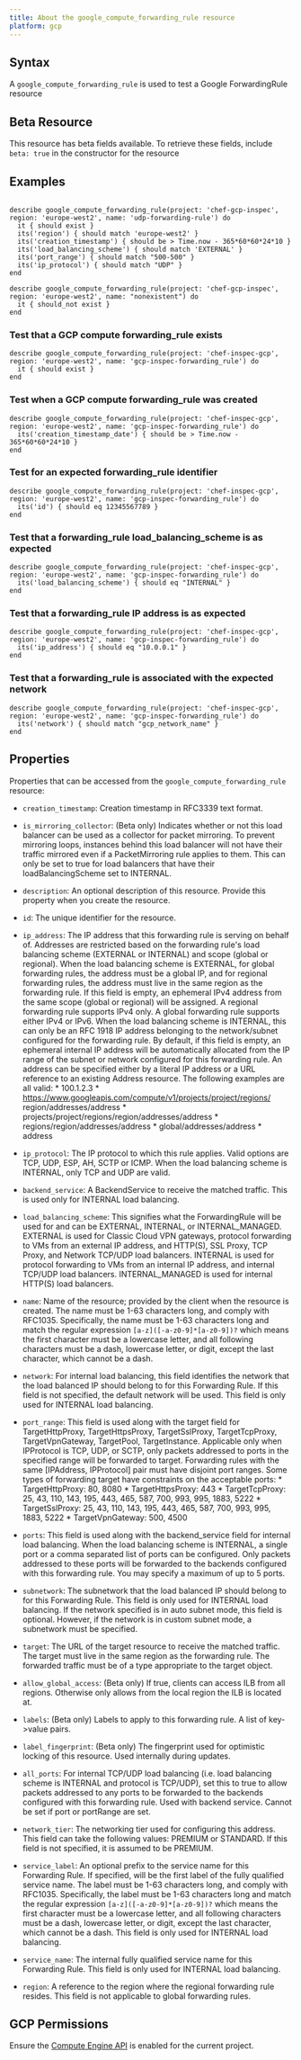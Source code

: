 ```yaml
---
title: About the google_compute_forwarding_rule resource
platform: gcp
---
```


## Syntax
A `google_compute_forwarding_rule` is used to test a Google ForwardingRule resource


## Beta Resource
This resource has beta fields available. To retrieve these fields, include `beta: true` in the constructor for the resource

## Examples
```

describe google_compute_forwarding_rule(project: 'chef-gcp-inspec', region: 'europe-west2', name: 'udp-forwarding-rule') do
  it { should exist }
  its('region') { should match 'europe-west2' }
  its('creation_timestamp') { should be > Time.now - 365*60*60*24*10 }
  its('load_balancing_scheme') { should match 'EXTERNAL' }
  its('port_range') { should match "500-500" }
  its('ip_protocol') { should match "UDP" }
end

describe google_compute_forwarding_rule(project: 'chef-gcp-inspec', region: 'europe-west2', name: "nonexistent") do
  it { should_not exist }
end
```

### Test that a GCP compute forwarding_rule exists

    describe google_compute_forwarding_rule(project: 'chef-inspec-gcp', region: 'europe-west2', name: 'gcp-inspec-forwarding_rule') do
      it { should exist }
    end

### Test when a GCP compute forwarding_rule was created

    describe google_compute_forwarding_rule(project: 'chef-inspec-gcp', region: 'europe-west2', name: 'gcp-inspec-forwarding_rule') do
      its('creation_timestamp_date') { should be > Time.now - 365*60*60*24*10 }
    end

### Test for an expected forwarding_rule identifier 

    describe google_compute_forwarding_rule(project: 'chef-inspec-gcp', region: 'europe-west2', name: 'gcp-inspec-forwarding_rule') do
      its('id') { should eq 12345567789 }
    end    

### Test that a forwarding_rule load_balancing_scheme is as expected

    describe google_compute_forwarding_rule(project: 'chef-inspec-gcp', region: 'europe-west2', name: 'gcp-inspec-forwarding_rule') do
      its('load_balancing_scheme') { should eq "INTERNAL" }
    end  

### Test that a forwarding_rule IP address is as expected

    describe google_compute_forwarding_rule(project: 'chef-inspec-gcp', region: 'europe-west2', name: 'gcp-inspec-forwarding_rule') do
      its('ip_address') { should eq "10.0.0.1" }
    end  

### Test that a forwarding_rule is associated with the expected network

    describe google_compute_forwarding_rule(project: 'chef-inspec-gcp', region: 'europe-west2', name: 'gcp-inspec-forwarding_rule') do
      its('network') { should match "gcp_network_name" }
    end  

## Properties
Properties that can be accessed from the `google_compute_forwarding_rule` resource:


  * `creation_timestamp`: Creation timestamp in RFC3339 text format.

  * `is_mirroring_collector`: (Beta only) Indicates whether or not this load balancer can be used as a collector for packet mirroring. To prevent mirroring loops, instances behind this load balancer will not have their traffic mirrored even if a PacketMirroring rule applies to them. This can only be set to true for load balancers that have their loadBalancingScheme set to INTERNAL.

  * `description`: An optional description of this resource. Provide this property when you create the resource.

  * `id`: The unique identifier for the resource.

  * `ip_address`: The IP address that this forwarding rule is serving on behalf of.  Addresses are restricted based on the forwarding rule's load balancing scheme (EXTERNAL or INTERNAL) and scope (global or regional).  When the load balancing scheme is EXTERNAL, for global forwarding rules, the address must be a global IP, and for regional forwarding rules, the address must live in the same region as the forwarding rule. If this field is empty, an ephemeral IPv4 address from the same scope (global or regional) will be assigned. A regional forwarding rule supports IPv4 only. A global forwarding rule supports either IPv4 or IPv6.  When the load balancing scheme is INTERNAL, this can only be an RFC 1918 IP address belonging to the network/subnet configured for the forwarding rule. By default, if this field is empty, an ephemeral internal IP address will be automatically allocated from the IP range of the subnet or network configured for this forwarding rule.  An address can be specified either by a literal IP address or a URL reference to an existing Address resource. The following examples are all valid:  * 100.1.2.3 * https://www.googleapis.com/compute/v1/projects/project/regions/      region/addresses/address * projects/project/regions/region/addresses/address * regions/region/addresses/address * global/addresses/address * address

  * `ip_protocol`: The IP protocol to which this rule applies. Valid options are TCP, UDP, ESP, AH, SCTP or ICMP.  When the load balancing scheme is INTERNAL, only TCP and UDP are valid.

  * `backend_service`: A BackendService to receive the matched traffic. This is used only for INTERNAL load balancing.

  * `load_balancing_scheme`: This signifies what the ForwardingRule will be used for and can be EXTERNAL, INTERNAL, or INTERNAL_MANAGED. EXTERNAL is used for Classic Cloud VPN gateways, protocol forwarding to VMs from an external IP address, and HTTP(S), SSL Proxy, TCP Proxy, and Network TCP/UDP load balancers. INTERNAL is used for protocol forwarding to VMs from an internal IP address, and internal TCP/UDP load balancers. INTERNAL_MANAGED is used for internal HTTP(S) load balancers.

  * `name`: Name of the resource; provided by the client when the resource is created. The name must be 1-63 characters long, and comply with RFC1035. Specifically, the name must be 1-63 characters long and match the regular expression `[a-z]([-a-z0-9]*[a-z0-9])?` which means the first character must be a lowercase letter, and all following characters must be a dash, lowercase letter, or digit, except the last character, which cannot be a dash.

  * `network`: For internal load balancing, this field identifies the network that the load balanced IP should belong to for this Forwarding Rule. If this field is not specified, the default network will be used. This field is only used for INTERNAL load balancing.

  * `port_range`: This field is used along with the target field for TargetHttpProxy, TargetHttpsProxy, TargetSslProxy, TargetTcpProxy, TargetVpnGateway, TargetPool, TargetInstance.  Applicable only when IPProtocol is TCP, UDP, or SCTP, only packets addressed to ports in the specified range will be forwarded to target. Forwarding rules with the same [IPAddress, IPProtocol] pair must have disjoint port ranges.  Some types of forwarding target have constraints on the acceptable ports:  * TargetHttpProxy: 80, 8080 * TargetHttpsProxy: 443 * TargetTcpProxy: 25, 43, 110, 143, 195, 443, 465, 587, 700, 993, 995,                   1883, 5222 * TargetSslProxy: 25, 43, 110, 143, 195, 443, 465, 587, 700, 993, 995,                   1883, 5222 * TargetVpnGateway: 500, 4500

  * `ports`: This field is used along with the backend_service field for internal load balancing.  When the load balancing scheme is INTERNAL, a single port or a comma separated list of ports can be configured. Only packets addressed to these ports will be forwarded to the backends configured with this forwarding rule.  You may specify a maximum of up to 5 ports.

  * `subnetwork`: The subnetwork that the load balanced IP should belong to for this Forwarding Rule.  This field is only used for INTERNAL load balancing.  If the network specified is in auto subnet mode, this field is optional. However, if the network is in custom subnet mode, a subnetwork must be specified.

  * `target`: The URL of the target resource to receive the matched traffic. The target must live in the same region as the forwarding rule. The forwarded traffic must be of a type appropriate to the target object.

  * `allow_global_access`: (Beta only) If true, clients can access ILB from all regions. Otherwise only allows from the local region the ILB is located at.

  * `labels`: (Beta only) Labels to apply to this forwarding rule.  A list of key->value pairs.

  * `label_fingerprint`: (Beta only) The fingerprint used for optimistic locking of this resource.  Used internally during updates.

  * `all_ports`: For internal TCP/UDP load balancing (i.e. load balancing scheme is INTERNAL and protocol is TCP/UDP), set this to true to allow packets addressed to any ports to be forwarded to the backends configured with this forwarding rule. Used with backend service. Cannot be set if port or portRange are set.

  * `network_tier`: The networking tier used for configuring this address. This field can take the following values: PREMIUM or STANDARD. If this field is not specified, it is assumed to be PREMIUM.

  * `service_label`: An optional prefix to the service name for this Forwarding Rule. If specified, will be the first label of the fully qualified service name.  The label must be 1-63 characters long, and comply with RFC1035. Specifically, the label must be 1-63 characters long and match the regular expression `[a-z]([-a-z0-9]*[a-z0-9])?` which means the first character must be a lowercase letter, and all following characters must be a dash, lowercase letter, or digit, except the last character, which cannot be a dash.  This field is only used for INTERNAL load balancing.

  * `service_name`: The internal fully qualified service name for this Forwarding Rule. This field is only used for INTERNAL load balancing.

  * `region`: A reference to the region where the regional forwarding rule resides. This field is not applicable to global forwarding rules.


## GCP Permissions

Ensure the [Compute Engine API](https://console.cloud.google.com/apis/library/compute.googleapis.com/) is enabled for the current project.
